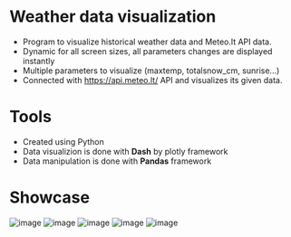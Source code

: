 # Weather data visualization
  - Program to visualize historical weather data and Meteo.lt API data.
  - Dynamic for all screen sizes, all parameters changes are displayed instantly
  - Multiple parameters to visualize (maxtemp, totalsnow_cm, sunrise...)
  - Connected with https://api.meteo.lt/ API and visualizes its given data. 

# Tools
  - Created using Python 
  - Data visualizion is done with **Dash** by plotly framework
  - Data manipulation is done with **Pandas** framework

# Showcase

  ![image](https://user-images.githubusercontent.com/53043162/134229210-cd5251d5-c48e-4c8c-89e3-588576dcefbb.png)
![image](https://user-images.githubusercontent.com/53043162/134229398-1dbdf70d-fe10-442e-9c1d-840d3c4e62ff.png)
![image](https://user-images.githubusercontent.com/53043162/134821721-7e01f3d8-7c91-4ece-9f5d-75b6ec5399b6.png)
![image](https://user-images.githubusercontent.com/53043162/134821736-01ab4221-bb60-4957-8f02-9352b48a8785.png)
![image](https://user-images.githubusercontent.com/53043162/134821746-20a6f0cc-98ef-4a87-ad22-15c7224493d3.png)
